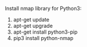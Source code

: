 Install nmap library for Python3:

1. apt-get update
2. apt-get upgrade
3. apt-get install python3-pip
4. pip3 install python-nmap

